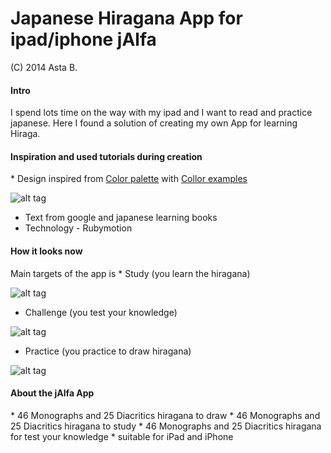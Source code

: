 <h1>Japanese Hiragana App for ipad/iphone jAlfa</h1>
(C) 2014 Asta B.

<h4>Intro</h4>
I spend lots time on the way with my ipad and I want to read and practice japanese.
Here I found a solution of creating my own App for learning Hiraga.

<h4>Inspiration and used tutorials during creation </h4>
* Design inspired from <a href="http://www.degraeve.com/color-palette/index.php" >Color palette</a>  with <a href="http://www.colorhexa.com/" >Collor examples</a>

![alt tag](https://lh5.googleusercontent.com/-TdG9hL99R4k/Uu9uIohVPPI/AAAAAAAAItU/4UYphgbUueI/w460-h300-no/inspiration_img.png)
* Text from google and japanese learning books
* Technology - Rubymotion

<h4>How it looks now</h4>
Main targets of the app is
* Study
(you learn the hiragana)

![alt tag](https://lh4.googleusercontent.com/-pWUuz3CBnXE/Uv1WIwPIr5I/AAAAAAAAIvU/CNpgGUGwGi4/w557-h300-no/study.png)
* Challenge
(you test your knowledge)

![alt tag](https://lh4.googleusercontent.com/-qITQmC-RDUY/Uv1V_JBFHVI/AAAAAAAAIu0/IXNr3ic5bGc/w630-h360-no/test.png)
* Practice
(you practice to draw hiragana)

![alt tag](https://lh5.googleusercontent.com/-BbKcvvsgIqQ/Uv1WEYZkxvI/AAAAAAAAIvE/AJfKcChJcJA/w630-h387-no/draw.png)

<h4>About the jAlfa App </h4>
* 46 Monographs and 25 Diacritics hiragana to draw
* 46 Monographs and 25 Diacritics hiragana to study
* 46 Monographs and 25 Diacritics hiragana for test your knowledge
* suitable for iPad and iPhone

